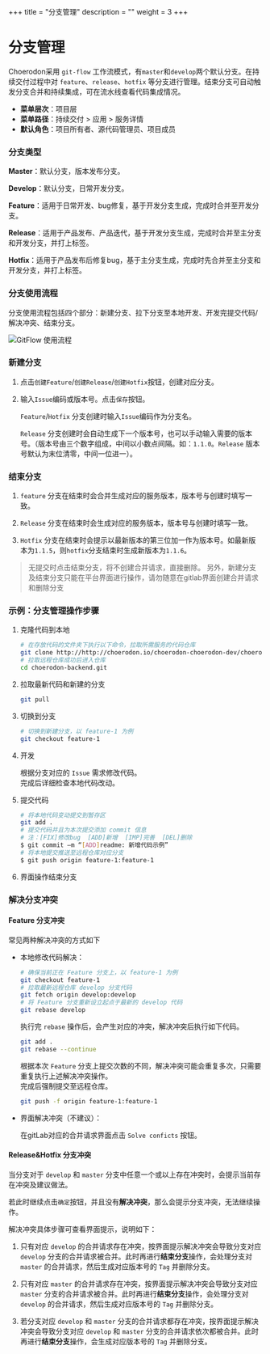 ﻿+++
title = "分支管理"
description = ""
weight = 3
+++


# 分支管理
  
  Choerodon采用 `git-flow` 工作流模式，有`master`和`develop`两个默认分支。在持续交付过程中对 `feature`、`release`、`hotfix` 等分支进行管理。结束分支可自动触发分支合并和持续集成，可在流水线查看代码集成情况。
  
  - **菜单层次**：项目层  
  - **菜单路径**：持续交付 > 应用 > 服务详情
  - **默认角色**：项目所有者、源代码管理员、项目成员

### 分支类型

 **Master**：默认分支，版本发布分支。
    
 **Develop**：默认分支，日常开发分支。  
 
 **Feature**：适用于日常开发、bug修复，基于开发分支生成，完成时合并至开发分支。

 **Release**：适用于产品发布、产品迭代，基于开发分支生成，完成时合并至主分支和开发分支，并打上标签。

 **Hotfix**：适用于产品发布后修复bug，基于主分支生成，完成时先合并至主分支和开发分支，并打上标签。

### 分支使用流程
 
 分支使用流程包括四个部分：新建分支、拉下分支至本地开发、开发完提交代码/解决冲突、结束分支。

 ![GitFlow 使用流程](/docs/user-guide/continuos-delivery/image/GitFlow使用流程.png)

### 新建分支

 1. 点击`创建Feature`/`创建Release`/`创建Hotfix`按钮，创建对应分支。

 1. 输入`Issue`编码或版本号。点击`保存`按钮。
    
    `Feature`/`Hotfix` 分支创建时输入`Issue`编码作为分支名。
   
    `Release` 分支创建时会自动生成下一个版本号，也可以手动输入需要的版本号。（版本号由三个数字组成，中间以小数点间隔。如：`1.1.0`。`Release` 版本号默认为末位清零，中间一位进一）。

### 结束分支
 
 1. `feature` 分支在结束时会合并生成对应的服务版本，版本号与创建时填写一致。

 2. `Release` 分支在结束时会生成对应的服务版本，版本号与创建时填写一致。

 3. `Hotfix` 分支在结束时会提示以最新版本的第三位加一作为版本号。如最新版本为`1.1.5`，则`hotfix`分支结束时生成新版本为`1.1.6`。
<blockquote class="note">
         无提交时点击结束分支，将不创建合并请求，直接删除。
         另外，新建分支及结束分支只能在平台界面进行操作，请勿随意在gitlab界面创建合并请求和删除分支
      </blockquote>

### 示例：分支管理操作步骤

 1. 克隆代码到本地

    ```bash
    # 在存放代码的文件夹下执行以下命令，拉取所需服务的代码仓库
    git clone http://http://choerodon.io/choerodon-choerodon-dev/choerodon-backend.git
    # 拉取远程仓库成功后进入仓库
    cd choerodon-backend.git
    ```

 1. 拉取最新代码和新建的分支

    ```bash
    git pull
    ```
 1. 切换到分支

    ```bash
    # 切换到新建分支，以 feature-1 为例
    git checkout feature-1
    ```
 1. 开发

    根据分支对应的 `Issue` 需求修改代码。  
    完成后详细检查本地代码改动。

 1. 提交代码

    ```bash
    # 将本地代码变动提交到暂存区
    git add .
    # 提交代码并且为本次提交添加 commit 信息
    # 注：[FIX]修改bug  [ADD]新增  [IMP]完善  [DEL]删除
    $ git commit –m “[ADD]readme: 新增代码示例”
    # 将本地提交推送至远程仓库对应分支
    $ git push origin feature-1:feature-1
    ```
 1. 界面操作结束分支

### 解决分支冲突

#### Feature 分支冲突

 常见两种解决冲突的方式如下

 - 本地修改代码解决：

    ```bash
    # 确保当前正在 Feature 分支上，以 feature-1 为例
    git checkout feature-1
    # 拉取最新远程仓库 develop 分支代码
    git fetch origin develop:develop
    # 将 Feature 分支重新设立起点于最新的 develop 代码
    git rebase develop
    ```
    执行完 `rebase` 操作后，会产生对应的冲突，解决冲突后执行如下代码。
    ```bash
    git add .
    git rebase --continue
    ```
    根据本次 `Feature` 分支上提交次数的不同，解决冲突可能会重复多次，只需要重复执行上述解决冲突操作。  
    完成后强制提交至远程仓库。
    ```bash
    git push -f origin feature-1:feature-1
    ```

 - 界面解决冲突（不建议）：

    在gitLab对应的合并请求界面点击 `Solve conficts` 按钮。

#### Release&Hotfix 分支冲突

 当分支对于 `develop` 和 `master` 分支中任意一个或以上存在冲突时，会提示当前存在冲突及建议做法。

 若此时继续点击`确定`按钮，并且没有**解决冲突**，那么会提示分支冲突，无法继续操作。
 
 解决冲突具体步骤可查看界面提示，说明如下：

  1. 只有对应 `develop` 的合并请求存在冲突，按界面提示解决冲突会导致分支对应 `develop` 分支的合并请求被合并。此时再进行**结束分支**操作，会处理分支对 `master` 的合并请求，然后生成对应版本号的 `Tag` 并删除分支。

  1. 只有对应 `master` 的合并请求存在冲突，按界面提示解决冲突会导致分支对应 `master` 分支的合并请求被合并。此时再进行**结束分支**操作，会处理分支对 `develop` 的合并请求，然后生成对应版本号的 `Tag` 并删除分支。

  1. 若分支对应 `develop` 和 `master` 分支的合并请求都存在冲突，按界面提示解决冲突会导致分支对应 `develop` 和 `master` 分支的合并请求依次都被合并。此时再进行**结束分支**操作，会生成对应版本号的 `Tag` 并删除分支。
